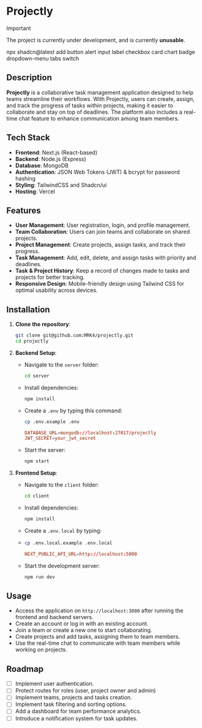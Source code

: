 # Projectly

> [!IMPORTANT]
> The project is currently under development, and is currently **unusable**.

npx shadcn@latest add button alert input label checkbox card chart badge dropdown-menu tabs switch

## Description
**Projectly** is a collaborative task management application designed to help teams streamline their workflows. With Projectly, users can create, assign, and track the progress of tasks within projects, making it easier to collaborate and stay on top of deadlines. The platform also includes a real-time chat feature to enhance communication among team members.

## Tech Stack
- **Frontend**: Next.js (React-based)
- **Backend**: Node.js (Express)
- **Database**: MongoDB
- **Authentication**: JSON Web Tokens (JWT) & bcrypt for password hashing
- **Styling**: TailwindCSS and Shadcn/ui
- **Hosting**: Vercel

## Features
- **User Management**: User registration, login, and profile management.
- **Team Collaboration**: Users can join teams and collaborate on shared projects.
- **Project Management**: Create projects, assign tasks, and track their progress.
- **Task Management**: Add, edit, delete, and assign tasks with priority and deadlines.
- **Task & Project History**: Keep a record of changes made to tasks and projects for better tracking.
- **Responsive Design**: Mobile-friendly design using Tailwind CSS for optimal usability across devices.

## Installation
1. **Clone the repository**:
    ```bash
    git clone git@github.com:MRK4/projectly.git
    cd projectly
    ```

2. **Backend Setup**:
    - Navigate to the `server` folder:
      ```bash
      cd server
      ```
    - Install dependencies:
      ```bash
      npm install
      ```
    - Create a `.env` by typing this command:
      ```bash
      cp .env.example .env
      ```
      ```conf
      DATABASE_URL=mongodb://localhost:27017/projectly
      JWT_SECRET=your_jwt_secret
      ```
    - Start the server:
      ```bash
      npm start
      ```

3. **Frontend Setup**:
    - Navigate to the `client` folder:
      ```bash
      cd client
      ```
    - Install dependencies:
      ```bash
      npm install
      ```
    - Create a `.env.local` by typing:
    - ```bash
      cp .env.local.example .env.local
      ```
      ```conf
      NEXT_PUBLIC_API_URL=http://localhost:5000
      ```
    - Start the development server:
      ```bash
      npm run dev
      ```

## Usage
- Access the application on `http://localhost:3000` after running the frontend and backend servers.
- Create an account or log in with an existing account.
- Join a team or create a new one to start collaborating.
- Create projects and add tasks, assigning them to team members.
- Use the real-time chat to communicate with team members while working on projects.

## Roadmap
- [ ] Implement user authentication.
- [ ] Protect routes for roles (user, project owner and admin)
- [ ] Implement teams, projects and tasks creation.
- [ ] Implement task filtering and sorting options.
- [ ] Add a dashboard for team performance analytics.
- [ ] Introduce a notification system for task updates.

